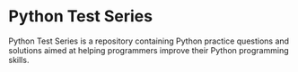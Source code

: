 # Python Test Series

Python Test Series is a repository containing Python practice questions and solutions aimed at helping programmers improve their Python programming skills.
